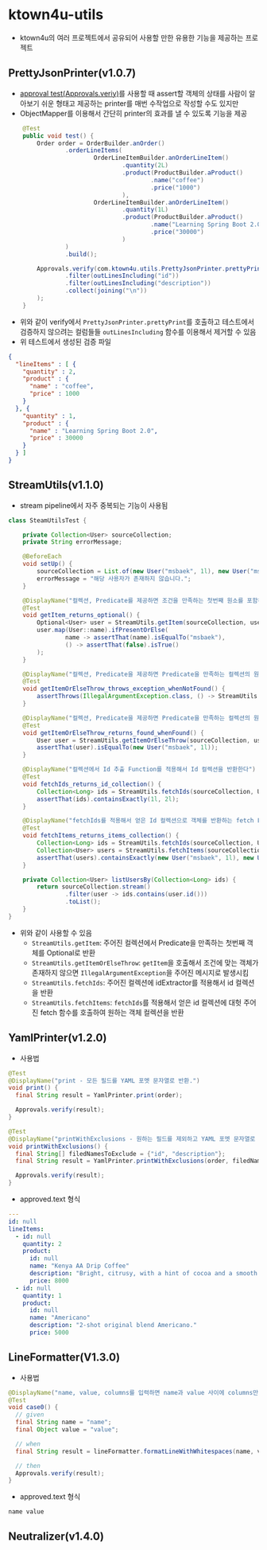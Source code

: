 # ktown4u-utils

- ktown4u의 여러 프로젝트에서 공유되어 사용할 만한 유용한 기능을 제공하는 프로젝트

## PrettyJsonPrinter(v1.0.7)

- [approval test(Approvals.veriy)](https://approvaltests.com/)를 사용할 때 assert할 객체의 상태를 사람이 알아보기 쉬운 형태고 제공하는 printer를 매번 수작업으로 작성할 수도 있지만
- ObjectMapper를 이용해서 간단히 printer의 효과를 낼 수 있도록 기능을 제공

```java
    @Test
    public void test() {
        Order order = OrderBuilder.anOrder()
                .orderLineItems(
                        OrderLineItemBuilder.anOrderLineItem()
                                .quantity(2L)
                                .product(ProductBuilder.aProduct()
                                        .name("coffee")
                                        .price("1000")
                                ),
                        OrderLineItemBuilder.anOrderLineItem()
                                .quantity(1L)
                                .product(ProductBuilder.aProduct()
                                        .name("Learning Spring Boot 2.0")
                                        .price("30000")
                                )
                )
                .build();

        Approvals.verify(com.ktown4u.utils.PrettyJsonPrinter.prettyPrint(order).stream()
                .filter(outLinesIncluding("id"))
                .filter(outLinesIncluding("description"))
                .collect(joining("\n"))
        );
    }
```
- 위와 같이 verify에서 `PrettyJsonPrinter.prettyPrint`를 호출하고 테스트에서 검증하지 않으려는 컬럼들들 `outLinesIncluding` 함수를 이용해서 제거할 수 있음
- 위 테스트에서 생성된 검증 파일
```json
{
  "lineItems" : [ {
    "quantity" : 2,
    "product" : {
      "name" : "coffee",
      "price" : 1000
    }
  }, {
    "quantity" : 1,
    "product" : {
      "name" : "Learning Spring Boot 2.0",
      "price" : 30000
    }
  } ]
}
```

## StreamUtils(v1.1.0)
- stream pipeline에서 자주 중복되는 기능이 사용됨
```java
class SteamUtilsTest {

    private Collection<User> sourceCollection;
    private String errorMessage;

    @BeforeEach
    void setUp() {
        sourceCollection = List.of(new User("msbaek", 1l), new User("msbaek2", 2l));
        errorMessage = "해당 사용자가 존재하지 않습니다.";
    }

    @DisplayName("컬렉션, Predicate를 제공하면 조건을 만족하는 첫번째 원소를 포함하는 Optional을 반환한다")
    @Test
    void getItem_returns_optional() {
        Optional<User> user = StreamUtils.getItem(sourceCollection, user1 -> user1.name().equals("msbaek"));
        user.map(User::name).ifPresentOrElse(
                name -> assertThat(name).isEqualTo("msbaek"),
                () -> assertThat(false).isTrue()
        );
    }

    @DisplayName("컬렉션, Predicate을 제공하면 Predicate을 만족하는 컬렉션의 원소가 없으면 예외를 발생시킨다")
    @Test
    void getItemOrElseThrow_throws_exception_whenNotFound() {
        assertThrows(IllegalArgumentException.class, () -> StreamUtils.getItemOrElseThrow(sourceCollection, user -> user.name().equals("msbaek3"), errorMessage));
    }

    @DisplayName("컬렉션, Predicate을 제공하면 Predicate을 만족하는 컬렉션의 원소를 반환한다")
    @Test
    void getItemOrElseThrow_returns_found_whenFound() {
        User user = StreamUtils.getItemOrElseThrow(sourceCollection, user1 -> user1.name().equals("msbaek"), errorMessage);
        assertThat(user).isEqualTo(new User("msbaek", 1l));
    }

    @DisplayName("컬렉션에서 Id 추출 Function를 적용해서 Id 컬렉션을 반환한다")
    @Test
    void fetchIds_returns_id_collection() {
        Collection<Long> ids = StreamUtils.fetchIds(sourceCollection, User::id);
        assertThat(ids).containsExactly(1l, 2l);
    }

    @DisplayName("fetchIds를 적용해서 얻은 Id 컬렉션으로 객체를 반환하는 fetch Function을 적용해서 얻은 객체 컬렉션을 반환한다")
    @Test
    void fetchItems_returns_items_collection() {
        Collection<Long> ids = StreamUtils.fetchIds(sourceCollection, User::id);
        Collection<User> users = StreamUtils.fetchItems(sourceCollection, User::id, this::listUsersBy);
        assertThat(users).containsExactly(new User("msbaek", 1l), new User("msbaek2", 2l));
    }

    private Collection<User> listUsersBy(Collection<Long> ids) {
        return sourceCollection.stream()
                .filter(user -> ids.contains(user.id()))
                .toList();
    }
}
```
- 위와 같이 사용할 수 있음
  - `StreamUtils.getItem`: 주어진 컬렉션에서 Predicate을 만족하는 첫번째 객체를 Optional로 반환
  - `StreamUtils.getItemOrElseThrow`: `getItem`을 호출해서 조건에 맞는 객체가 존재하지 않으면 `IllegalArgumentException`을 주어진 메시지로 발생시킴
  - `StreamUtils.fetchIds`: 주어진 컬렉션에 idExtractor를 적용해서 id 컬렉션을 반환
  - `StreamUtils.fetchItems`: `fetchIds`를 적용해서 얻은 id 컬렉션에 대헛 주어진 fetch 함수를 호출하여 원하는 객체 컬렉션을 반환

## YamlPrinter(v1.2.0)

- 사용법

```java
@Test
@DisplayName("print - 모든 필드를 YAML 포멧 문자열로 반환.")
void print() {
  final String result = YamlPrinter.print(order);

  Approvals.verify(result);
}

@Test
@DisplayName("printWithExclusions - 원하는 필드를 제외하고 YAML 포멧 문자열로 반환.")
void printWithExclusions() {
  final String[] filedNamesToExclude = {"id", "description"};
  final String result = YamlPrinter.printWithExclusions(order, filedNamesToExclude);

  Approvals.verify(result);
}
```

- approved.text 형식

```yaml
---
id: null
lineItems:
  - id: null
    quantity: 2
    product:
      id: null
      name: "Kenya AA Drip Coffee"
      description: "Bright, citrusy, with a hint of cocoa and a smooth finish."
      price: 8000
  - id: null
    quantity: 1
    product:
      id: null
      name: "Americano"
      description: "2-shot original blend Americano."
      price: 5000
```

## LineFormatter(V1.3.0)

- 사용법

```java
@DisplayName("name, value, columns를 입력하면 name과 value 사이에 columns만큼의 공백을 추가한 문자열을 반환한다")
@Test
void case0() {
  // given
  final String name = "name";
  final Object value = "value";

  // when
  final String result = lineFormatter.formatLineWithWhitespaces(name, value);

  // then
  Approvals.verify(result);
}
```

- approved.text 형식

```text
name value
```

## Neutralizer(v1.4.0)